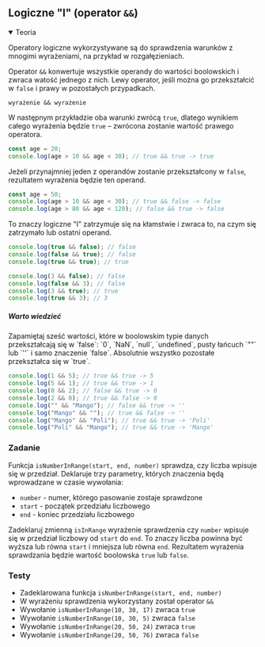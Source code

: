 ## Logiczne "I" (operator `&&`)

<details open>
  <summary>Teoria</summary> 

Operatory logiczne wykorzystywane są do sprawdzenia warunków z mnogimi wyrażeniami, na przykład w rozgałęzieniach.

Operator `&&` konwertuje wszystkie operandy do wartości boolowskich i zwraca watość jednego z nich. Lewy operator, jeśli można go przekształcić w `false` i prawy w pozostałych przypadkach.

```shell
wyrażenie && wyrażenie
```

W następnym przykładzie oba warunki zwrócą `true`, dlatego wynikiem całego wyrażenia będzie `true` – zwrócona zostanie wartość prawego operatora. 

```js
const age = 20;
console.log(age > 10 && age < 30); // true && true -> true
```

Jeżeli przynajmniej jeden z operandów zostanie przekształcony w `false`, rezultatem wyrażenia będzie ten operand.

```js
const age = 50;
console.log(age > 10 && age < 30); // true && false -> false
console.log(age > 80 && age < 120); // false && true -> false
```

To znaczy logiczne "I" zatrzymuje się na kłamstwie i zwraca to, na czym się zatrzymało lub ostatni operand.

```js
console.log(true && false); // false
console.log(false && true); // false
console.log(true && true); // true

console.log(3 && false); // false
console.log(false && 3); // false
console.log(3 && true); // true
console.log(true && 3); // 3
```

<div class="useful">
  <h5>Warto wiedzieć</h5>
  <p>Zapamiętaj sześć wartości, które w boolowskim typie danych przekształcają się w `false`:
`0`, `NaN`, `null`, `undefined`, pusty łańcuch `""` lub `''` i samo znaczenie `false`. Absolutnie wszystko pozostałe przekształca się w `true`.</p>


</div>

```js
console.log(1 && 5); // true && true -> 5
console.log(5 && 1); // true && true -> 1
console.log(0 && 2); // false && true -> 0
console.log(2 && 0); // true && false -> 0
console.log("" && "Mango"); // false && true -> ''
console.log("Mango" && ""); // true && false -> ''
console.log("Mango" && "Poli"); // true && true -> 'Poli' 
console.log("Poli" && "Mango"); // true && true -> 'Mango'
```

</details>

<h3 class="task">Zadanie</h3> 

Funkcja `isNumberInRange(start, end, number)` sprawdza, czy liczba wpisuje się w przedział. Deklaruje trzy parametry, których znaczenia będą wprowadzane w czasie wywołania:

- `number` - numer, którego pasowanie zostaje sprawdzone
- `start` - początek przedziału liczbowego
- `end` - koniec przedziału liczbowego

Zadeklaruj zmienną `isInRange` wyrażenie sprawdzenia czy `number` wpisuje się w przedział liczbowy od `start` do `end`. To znaczy liczba powinna być wyższa lub równa `start` i mniejsza lub równa `end`. Rezultatem wyrażenia sprawdzania będzie wartość boolowska `true` lub `false`.

<h3 class="test">Testy</h3> 

- Zadeklarowana funkcja `isNumberInRange(start, end, number)`
- W wyrażeniu sprawdzenia wykorzystany został operator `&&` 
- Wywołanie `isNumberInRange(10, 30, 17)` zwraca `true`  
- Wywołanie `isNumberInRange(10, 30, 5)` zwraca `false`
- Wywołanie `isNumberInRange(20, 50, 24)` zwraca `true`
- Wywołanie `isNumberInRange(20, 50, 76)` zwraca `false`
